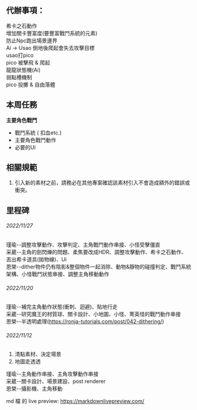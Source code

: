 
## 代辦事項：
希卡之石動作<br>
增加關卡豐富度(要豐富戰鬥系統的元素)<br>
防止Npc跑出場景邊界<br>
Ai -> Usao 倒地後爬起會失去攻擊目標<br>
usao打pico<br>
pico 被擊飛 & 爬起<br>
龍龍狀態機(Ai)<br>
弱點槽機制<br>
pico 投擲 & 自由落體<br>

## 本周任務
**主要角色戰鬥**
* 戰鬥系統 ( 扣血etc.)
* 主要角色戰鬥動作
* 必要的UI

## 相關規範
1. 引入新的素材之前，請務必在其他專案確認該素材引入不會造成額外的錯誤或衝突。

## 里程碑

###### 2022/11/27

瑾瑜--調整攻擊動作、攻擊判定、主角戰鬥動作串接、小怪受擊僵直<br>
采葳--主角的劍閃爍的問題、柔焦要改成HDR、調整攻擊動作、希卡之石動作、丟出希卡道具(拋物線)、Ui<br>
恩榮--dither物件仍有陰影&整個物件一起消除、動物&靜物的碰撞判定、戰鬥系統架構、小怪戰鬥狀態串接、調整主角移動動作<br>

###### 2022/11/20

瑾瑜--補完主角動作狀態(衝刺、迴避)、貼地行走<br>
采葳--研究魔王的材質球、關卡設計、小地圖、小怪、菁英怪的戰鬥動作串接<br>
恩榮--半透明處理(https://ronja-tutorials.com/post/042-dithering/)<br>

###### 2022/11/12

1. 清點素材、決定場景
2. 地圖走透透

瑾瑜--主角動作串接、主角攻擊動作串接<br>
采葳--關卡設計、場景建設、post renderer<br>
恩榮--攝影機、主角移動<br>

md 檔 的 live preview:
https://markdownlivepreview.com/
